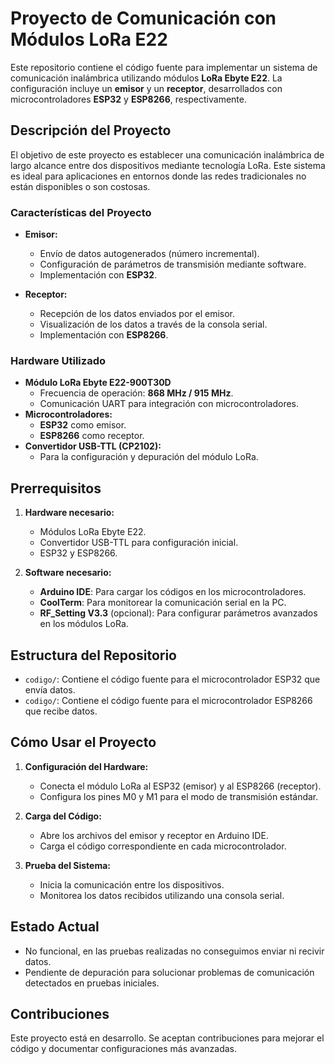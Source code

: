 # Proyecto de Comunicación con Módulos LoRa E22

Este repositorio contiene el código fuente para implementar un sistema de comunicación inalámbrica utilizando módulos **LoRa Ebyte E22**. La configuración incluye un **emisor** y un **receptor**, desarrollados con microcontroladores **ESP32** y **ESP8266**, respectivamente.

## Descripción del Proyecto

El objetivo de este proyecto es establecer una comunicación inalámbrica de largo alcance entre dos dispositivos mediante tecnología LoRa. Este sistema es ideal para aplicaciones en entornos donde las redes tradicionales no están disponibles o son costosas.

### Características del Proyecto
- **Emisor:**
  - Envío de datos autogenerados (número incremental).
  - Configuración de parámetros de transmisión mediante software.
  - Implementación con **ESP32**.

- **Receptor:**
  - Recepción de los datos enviados por el emisor.
  - Visualización de los datos a través de la consola serial.
  - Implementación con **ESP8266**.

### Hardware Utilizado
- **Módulo LoRa Ebyte E22-900T30D**
  - Frecuencia de operación: **868 MHz / 915 MHz**.
  - Comunicación UART para integración con microcontroladores.
- **Microcontroladores:**
  - **ESP32** como emisor.
  - **ESP8266** como receptor.
- **Convertidor USB-TTL (CP2102):**
  - Para la configuración y depuración del módulo LoRa.

## Prerrequisitos

1. **Hardware necesario:**
   - Módulos LoRa Ebyte E22.
   - Convertidor USB-TTL para configuración inicial.
   - ESP32 y ESP8266.

2. **Software necesario:**
   - **Arduino IDE**: Para cargar los códigos en los microcontroladores.
   - **CoolTerm**: Para monitorear la comunicación serial en la PC.
   - **RF_Setting V3.3** (opcional): Para configurar parámetros avanzados en los módulos LoRa.

## Estructura del Repositorio

- `codigo/`: Contiene el código fuente para el microcontrolador ESP32 que envía datos.
- `codigo/`: Contiene el código fuente para el microcontrolador ESP8266 que recibe datos.

## Cómo Usar el Proyecto

1. **Configuración del Hardware:**
   - Conecta el módulo LoRa al ESP32 (emisor) y al ESP8266 (receptor).
   - Configura los pines M0 y M1 para el modo de transmisión estándar.

2. **Carga del Código:**
   - Abre los archivos del emisor y receptor en Arduino IDE.
   - Carga el código correspondiente en cada microcontrolador.

3. **Prueba del Sistema:**
   - Inicia la comunicación entre los dispositivos.
   - Monitorea los datos recibidos utilizando una consola serial.

## Estado Actual
- No funcional, en las pruebas realizadas no conseguimos enviar ni recivir datos.
- Pendiente de depuración para solucionar problemas de comunicación detectados en pruebas iniciales.

## Contribuciones

Este proyecto está en desarrollo. Se aceptan contribuciones para mejorar el código y documentar configuraciones más avanzadas.
